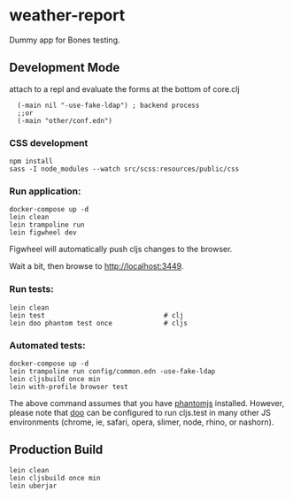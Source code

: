 # weather-report

Dummy app for Bones testing.

## Development Mode


attach to a repl and evaluate the forms at the bottom of core.clj

```
  (-main nil "-use-fake-ldap") ; backend process
  ;;or 
  (-main "other/conf.edn")

```

### CSS development

    npm install
    sass -I node_modules --watch src/scss:resources/public/css

### Run application:

```
docker-compose up -d
lein clean
lein trampoline run
lein figwheel dev
```

Figwheel will automatically push cljs changes to the browser.

Wait a bit, then browse to [http://localhost:3449](http://localhost:3449).

### Run tests:

```
lein clean
lein test                              # clj
lein doo phantom test once             # cljs
```

### Automated tests:

```
docker-compose up -d
lein trampoline run config/common.edn -use-fake-ldap
lein cljsbuild once min 
lein with-profile browser test
```

The above command assumes that you have [phantomjs](https://www.npmjs.com/package/phantomjs) installed. However, please note that [doo](https://github.com/bensu/doo) can be configured to run cljs.test in many other JS environments (chrome, ie, safari, opera, slimer, node, rhino, or nashorn).

## Production Build

```
lein clean
lein cljsbuild once min
lein uberjar
```
